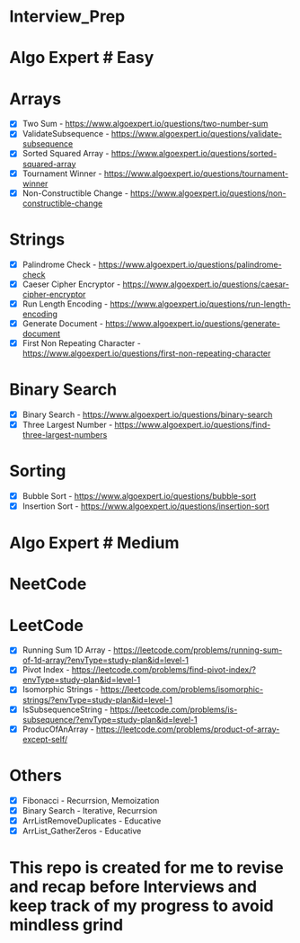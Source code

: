 # Interview_Prep

<!-- - [ ] Placeholder - -->

# Algo Expert # Easy

# Arrays

- [x] Two Sum - https://www.algoexpert.io/questions/two-number-sum
- [x] ValidateSubsequence - https://www.algoexpert.io/questions/validate-subsequence
- [x] Sorted Squared Array - https://www.algoexpert.io/questions/sorted-squared-array
- [x] Tournament Winner - https://www.algoexpert.io/questions/tournament-winner
- [x] Non-Constructible Change - https://www.algoexpert.io/questions/non-constructible-change

# Strings

- [x] Palindrome Check - https://www.algoexpert.io/questions/palindrome-check
- [x] Caeser Cipher Encryptor - https://www.algoexpert.io/questions/caesar-cipher-encryptor
- [x] Run Length Encoding - https://www.algoexpert.io/questions/run-length-encoding
- [x] Generate Document - https://www.algoexpert.io/questions/generate-document
- [x] First Non Repeating Character - https://www.algoexpert.io/questions/first-non-repeating-character

# Binary Search

- [x] Binary Search - https://www.algoexpert.io/questions/binary-search
- [x] Three Largest Number - https://www.algoexpert.io/questions/find-three-largest-numbers

# Sorting

- [x] Bubble Sort - https://www.algoexpert.io/questions/bubble-sort
- [x] Insertion Sort - https://www.algoexpert.io/questions/insertion-sort

# Algo Expert # Medium

# NeetCode

# LeetCode

- [x] Running Sum 1D Array - https://leetcode.com/problems/running-sum-of-1d-array/?envType=study-plan&id=level-1
- [x] Pivot Index - https://leetcode.com/problems/find-pivot-index/?envType=study-plan&id=level-1
- [x] Isomorphic Strings - https://leetcode.com/problems/isomorphic-strings/?envType=study-plan&id=level-1
- [x] IsSubsequenceString - https://leetcode.com/problems/is-subsequence/?envType=study-plan&id=level-1
- [x] ProducOfAnArray - https://leetcode.com/problems/product-of-array-except-self/

# Others

- [x] Fibonacci - Recurrsion, Memoization
- [x] Binary Search - Iterative, Recurrsion
- [x] ArrListRemoveDuplicates - Educative
- [x] ArrList_GatherZeros - Educative

# This repo is created for me to revise and recap before Interviews and keep track of my progress to avoid mindless grind
